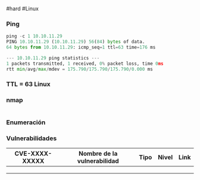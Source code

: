 #hard #Linux 
### Ping

```python
ping -c 1 10.10.11.29
PING 10.10.11.29 (10.10.11.29) 56(84) bytes of data.
64 bytes from 10.10.11.29: icmp_seq=1 ttl=63 time=176 ms

--- 10.10.11.29 ping statistics ---
1 packets transmitted, 1 received, 0% packet loss, time 0ms
rtt min/avg/max/mdev = 175.790/175.790/175.790/0.000 ms
```

### TTL = 63 Linux

### nmap

```python

```

### Enumeración 


### Vulnerabilidades

| CVE-XXXX-XXXXX | Nombre de la vulnerabilidad | Tipo | Nivel | Link |
| -------------- | --------------------------- | ---- | ----- | ---- |
|                |                             |      |       |      |
|                |                             |      |       |      |
|                |                             |      |       |      |
